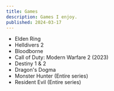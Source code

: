 ```yaml
---
title: Games
description: Games I enjoy.
published: 2024-03-17
---
```


- Elden Ring
- Helldivers 2
- Bloodborne
- Call of Duty: Modern Warfare 2 (2023)
- Destiny 1 & 2
- Dragon's Dogma
- Monster Hunter (Entire series)
- Resident Evil (Entire series)